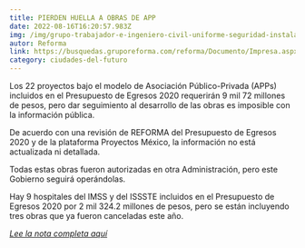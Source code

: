 ```yaml
---
title: PIERDEN HUELLA A OBRAS DE APP
date: 2022-08-16T16:20:57.983Z
img: /img/grupo-trabajador-e-ingeniero-civil-uniforme-seguridad-instalan-acero-reforzado_33835-192.jpg
autor: Reforma
link: https://busquedas.gruporeforma.com/reforma/Documento/Impresa.aspx?id=7242558|InfodexTextos&url=https://hemerotecalibre.reforma.com/20191209/interactiva/RNEG20191209-001.JPG&text=APP+
category: ciudades-del-futuro
---
```

<!--StartFragment-->

Los 22 proyectos bajo el modelo de Asociación Público-Privada (APPs) incluidos en el Presupuesto de Egresos 2020 requerirán 9 mil 72 millones de pesos, pero dar seguimiento al desarrollo de las obras es imposible con la información pública.

De acuerdo con una revisión de REFORMA del Presupuesto de Egresos 2020 y de la plataforma Proyectos México, la información no está actualizada ni detallada.

Todas estas obras fueron autorizadas en otra Administración, pero este Gobierno seguirá operándolas.

Hay 9 hospitales del IMSS y del ISSSTE incluidos en el Presupuesto de Egresos 2020 por 2 mil 324.2 millones de pesos, pero se están incluyendo tres obras que ya fueron canceladas este año.

*[Lee la nota completa aquí](https://busquedas.gruporeforma.com/reforma/Documento/Impresa.aspx?id=7242558|InfodexTextos&url=https://hemerotecalibre.reforma.com/20191209/interactiva/RNEG20191209-001.JPG&text=APP+)*

<!--EndFragment-->